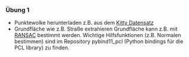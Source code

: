 ### Übung 1 ###

* Punktewolke herunterladen z.B. aus dem [Kitty Datensatz](http://www.cvlibs.net/datasets/kitti/raw_data.php)
* Grundfläche wie z.B. Straße extrahieren
Grundfläche kann z.B. mit [RANSAC](https://scikit-learn.org/stable/modules/generated/sklearn.linear_model.RANSACRegressor.html) bestimmt werden.
Wichtige Hilfsfunktionen (z.B. Normalen bestimmen) sind im Repository pybind11_pcl (Python bindings für die PCL library) zu finden.
